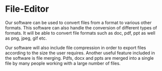 # File-Editor

Our software can be used to convert files from a format to various other formats. This software can also handle the conversion of
different types of formats. It will be able to convert file formats such as doc, pdf, ppt as well as png, jpeg, gif etc.

Our software will also include file compression in order to export files according to the size the user requires. Another useful feature included in the software is file
merging. Pdfs, docx and ppts are merged into a single file by many people working with a large number of files.
